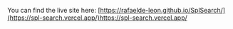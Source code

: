 You can find the live site here: [https://rafaelde-leon.github.io/SplSearch/](https://spl-search.vercel.app/)https://spl-search.vercel.app/
